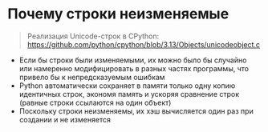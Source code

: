 # Почему строки неизменяемые

> Реализация Unicode-строк в CPython: <https://github.com/python/cpython/blob/3.13/Objects/unicodeobject.c>

- Если бы строки были изменяемыми, их можно было бы случайно или намеренно модифицировать в разных частях программы, что привело бы к непредсказуемым ошибкам
- Python автоматически сохраняет в памяти только одну копию идентичных строк, экономя память и ускоряя сравнение строк (равные строки ссылаются на один объект)
- Поскольку строки неизменяемы, их хэш вычисляется один раз при создании и не изменяется
